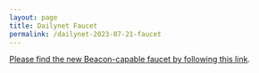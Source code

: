 ```yaml
---
layout: page
title: Dailynet Faucet
permalink: /dailynet-2023-07-21-faucet
---
```


[Please find the new Beacon-capable faucet by following this link](https://faucet.dailynet-2023-07-21.teztnets.xyz).
